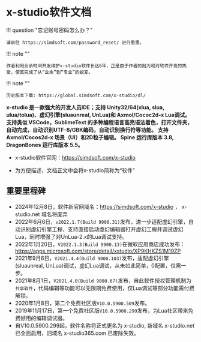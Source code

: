 # x-studio软件文档

!!! question "忘记账号密码怎么办？"

    请前往 https://simdsoft.com/password_reset/ 进行重置。

!!! note ""

    作者利用业余时间开发维护x-studio软件长达6年，正是由于作者的耐力和对软件开发的热爱，使其完成了从“业余”到“专业”的蜕变。

!!! note ""

    历史版本下载: https://global.simdsoft.com/x-studio/dl/

**x-studio 是一款强大的开发人员IDE；支持 Unity32/64(xlua, slua, ulua/tolua)、虚幻引擎(sluaunreal, UnLua)和 Axmol/Cococ2d-x Lua调试。
支持类似 VSCode，SublimeText 的多种编程语言高亮语法着色，打开文件夹，自动完成，自动识别UTF-8/GBK编码，自动识别换行符等功能。
支持 Axmol/Cocos2d-x 场景（UI）和2D粒子编辑。
Spine 运行库版本 3.8, DragonBones 运行库版本 5.5。**

* x-studio软件官网：https://simdsoft.com/x-studio

* 为方便描述，文档正文中会将x-studio简称为“软件”

## 重要里程碑

- 2024年12月8日，软件新官网域名：https://simdsoft.com/x-studio ， x-studio.net 域名将废弃
- 2022年6月6日，`v2022.1.7(Build 9900.31)`发布，进一步适配虚幻引擎，自动识别虚幻引擎工程，支持直接启动虚幻编辑器打开虚幻工程并调试虚幻Lua，同时增强了对UnLua-2.x的Lua调试支持。
- 2022年1月20日，`V2022.1.3(Build 9900.13)`在微软应用商店成功发布：<a href="https://apps.microsoft.com/store/detail/xstudio/XP9KHKZS1M19ZP">https://apps.microsoft.com/store/detail/xstudio/XP9KHKZS1M19ZP</a>
- 2021年9月6日，`V2021.4.4(Build 9000.103)`发布，适配虚幻引擎(sluaunreal, UnLua)调试，虚幻Lua调试，从未如此简单，0配置，仅需一步。
- 2021年8月1日，`V2021.4.0(Build 9000.67)`发布，自此软件授权管理机制为`共享软件`，代码编辑等功能可以无限期免费使用，仅Lua调试等部分功能需付费解锁。
- 2020年1月8日，第二个免费社区版`V10.0.5900.509`发布。
- 2019年11月17日，第一个免费社区版`V10.0.5900.299`发布，为Lua社区带来免费好用的编辑调试器。
- 自V10.0.5900.299起，软件名称将正式更名为 x-studio, 新域名 x-studio.net 已全面启用，旧域名 x-studio365.com 已废除失效。
